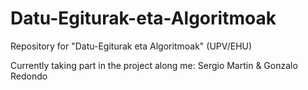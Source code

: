 # Datu-Egiturak-eta-Algoritmoak
Repository for "Datu-Egiturak eta Algoritmoak" (UPV/EHU) 


Currently taking part in the project along me: 
  Sergio Martin & Gonzalo Redondo
